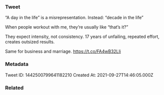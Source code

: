 ### Tweet
“A day in the life” is a misrepresentation. 
Instead: “decade in the life”

When people workout with me, they’re usually like “that’s it?”

They expect intensity, not consistency. 17 years of unfailing, repeated effort, creates outsized results. 

Same for business and marriage. https://t.co/FA4wB32LIi

### Metadata
Tweet ID: 1442500799641182210
Created At: 2021-09-27T14:46:05.000Z

### Related

